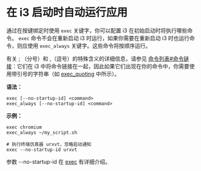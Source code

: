 # 在 i3 启动时自动运行应用

通过在按键绑定时使用 `exec` 关键字，你可以配置 i3 在初始启动时将执行哪些命令。
`exec` 命令不会在重新启动 i3 时运行，如果你需要在重新启动 i3 时也运行命令，则应使用 `exec_always` 关键字。这些命令将按顺序运行。

有关 ; （分号）和 ,（逗号）的特殊含义的详细信息，请参见 [命令列表#命令链接](https://zjuyk.site/i3wm-userguide-zh/%E5%91%BD%E4%BB%A4%E5%88%97%E8%A1%A8/%E5%91%BD%E4%BB%A4%E5%88%97%E8%A1%A8.html#命令链接)：它们在 i3 中将命令链接在一起，因此如果它们出现在你的命令中，你需要使用带引号的字符串（如 [exec_quoting](https://zjuyk.site/i3wm-userguide-zh/%E5%91%BD%E4%BB%A4%E5%88%97%E8%A1%A8/%E8%BF%90%E8%A1%8C%E5%BA%94%E7%94%A8%EF%BC%88exec%EF%BC%89.html) 中所示）。

**语法：**

```
exec [--no-startup-id] <command>
exec_always [--no-startup-id] <command>
```

**示例：**

```
exec chromium
exec_always ~/my_script.sh

# 执行终端仿真器 urxvt，忽略启动通知
exec --no-startup-id urxvt
```

参数 --no-startup-id 在 [exec](https://zjuyk.site/i3wm-userguide-zh/%E5%91%BD%E4%BB%A4%E5%88%97%E8%A1%A8/%E8%BF%90%E8%A1%8C%E5%BA%94%E7%94%A8%EF%BC%88exec%EF%BC%89.html) 有详细介绍。